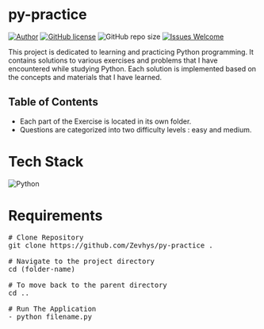 # py-practice

[![Author](http://img.shields.io/badge/author-@Zevhys-blue.svg)](https://www.linkedin.com/in/rakha-djauhari/) [![GitHub license](https://img.shields.io/github/license/Zevhys/py-practice)](https://github.com/Zevhys/py-practice/blob/main/LICENSE) ![GitHub repo size](https://img.shields.io/github/repo-size/Zevhys/py-practice) [![Issues Welcome](https://img.shields.io/badge/issues-welcome-brightgreen.svg?style=flat-square)](https://github.com/Zevhys/py-practice/issues)

This project is dedicated to learning and practicing Python programming. It contains solutions to various exercises and problems that I have encountered while studying Python. Each solution is implemented based on the concepts and materials that I have learned.

## Table of Contents
- Each part of the Exercise is located in its own folder. 
- Questions are categorized into two difficulty levels : easy and medium.

# Tech Stack
![Python](https://img.shields.io/badge/Python-3776AB?style=flat-square&logo=python&logoColor=FFD43B)

# Requirements

<pre>
# Clone Repository
git clone https://github.com/Zevhys/py-practice .

# Navigate to the project directory
cd (folder-name) 

# To move back to the parent directory
cd ..

# Run The Application
- python filename.py
</pre>
